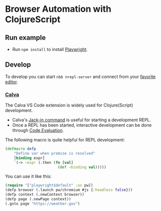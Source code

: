 # Browser Automation with ClojureScript

## Run example

- Run `npm install` to install [Playwright](https://playwright.dev/).

## Develop

To develop you can start `nbb nrepl-server` and connect from your [favorite
editor](https://github.com/borkdude/nbb#nrepl).

### [Calva](https://calva.io/)

The Calva VS Code extension is widely used for Clojure(Script) development.

- Calva's [Jack-in command](https://calva.io/connect/#jack-in-let-calva-start-the-repl-for-you) is useful for starting a development REPL.
- Once a REPL has been started, interactive development can be done through [Code Evaluation](https://calva.io/eval-tips/).

The following macro is quite helpful for REPL development:

```clojure
(defmacro defp
    "Define var when promise is resolved"
    [binding expr]
    `(-> ~expr (.then (fn [val]
                        (def ~binding val)))))
```

You can use it like this:

```clojure
(require '["playwright$default" :as pw])
(defp browser (.launch pw/chromium #js {:headless false}))
(defp context (.newContext browser))
(defp page (.newPage context))
(.goto page "https://weather.gov")
```

